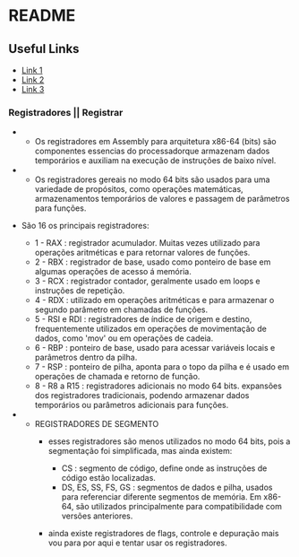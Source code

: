 # README

## Useful Links

- [Link 1](https://blog.freedev.com.br/entenda-o-que-%C3%A9-assembly-ed64526cab49)
- [Link 2](https://chromium.googlesource.com/chromiumos/docs/+/master/constants/syscalls.md#x86_64-64_bit)
- [Link 3](#)

### Registradores || Registrar

* - Os registradores em Assembly para arquitetura x86-64 (bits) são componentes essencias do processadorque armazenam dados temporários e auxiliam na execução de instruções de baixo nível.

* - Os registradores gereais no modo 64 bits são usados para uma variedade de propósitos, como operações matemáticas, armazenamentos temporários de valores e passagem de parâmetros para funções.

* São 16 os principais registradores:
    
    - 1 - RAX : registrador acumulador. Muitas vezes utilizado para operações aritméticas e para retornar valores de funções.
    - 2 - RBX : registrador de base, usado como ponteiro de base em algumas operações de acesso á memória.
    - 3 - RCX : registrador contador, geralmente usado em loops e instruções de repetição.
    - 4 - RDX : utilizado em operações aritméticas e para armazenar o segundo parâmetro em chamadas de funções.
    - 5 - RSI e RDI : registradores de índice de origem e destino, frequentemente utilizados em operações de movimentação de dados, como 'mov' ou em operações de cadeia.
    - 6 - RBP : ponteiro de base, usado para acessar variáveis locais e parâmetros dentro da pilha.
    - 7 - RSP : ponteiro de pilha, aponta para o topo da pilha e é usado em operações de chamada e retorno de função.
    - 8 - R8 a R15 : registradores adicionais no modo 64 bits. expansões dos registradores tradicionais, podendo armazenar dados temporários ou parâmetros adicionais para funções.

* - REGISTRADORES DE SEGMENTO
    - esses registradores são menos utilizados no modo 64 bits, pois a segmentação foi simplificada, mas ainda existem:
        - CS : segmento de código, define onde as instruções de código estão localizadas.
        - DS, ES, SS, FS, GS : segmentos de dados e pilha, usados para referenciar diferente segmentos de memória. Em x86-64, são utilizados principalmente para compatibilidade com versões anteriores.

    - ainda existe registradores de flags, controle e depuração mais vou para por aqui e tentar usar os registradores.